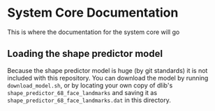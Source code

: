 # System Core Documentation
This is where the documentation for the system core will go

## Loading the shape predictor model
Because the shape predictor model is huge (by git standards) it is not included
with this repository. You can download the model by running `download_model.sh`,
or by locating your own copy of dlib's `shape_predictor_68_face_landmarks` and
saving it as `shape_predictor_68_face_landmarks.dat` in this directory.